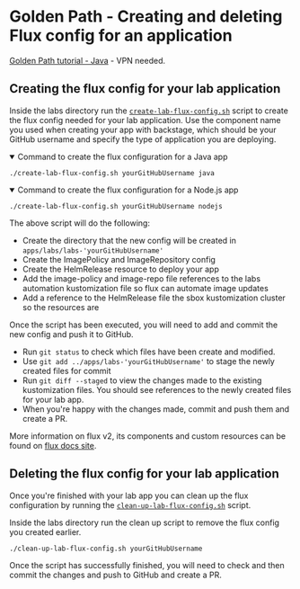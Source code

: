 # Golden Path - Creating and deleting Flux config for an application

[Golden Path tutorial - Java](https://backstage.platform.hmcts.net/catalog/default/component/golden-path-java) - VPN needed.

## Creating the flux config for your lab application 

Inside the labs directory run the [`create-lab-flux-config.sh`](./labs/create-lab-flux-config.sh) script to create the flux config needed for your lab application. Use the component name you used when creating your app with backstage, which should be your GitHub username and specify the type of application you are deploying.

<details open>
<summary>Command to create the flux configuration for a Java app</summary>

```shell
./create-lab-flux-config.sh yourGitHubUsername java
```
</details>

<details open>
<summary>Command to create the flux configuration for a Node.js app</summary>

```shell
./create-lab-flux-config.sh yourGitHubUsername nodejs
```
</details>

The above script will do the following:
- Create the directory that the new config will be created in `apps/labs/labs-'yourGitHubUsername'`
- Create the ImagePolicy and ImageRepository config
- Create the HelmRelease resource to deploy your app 
- Add the image-policy and image-repo file references to the labs automation kustomization file so flux can automate image updates
- Add a reference to the HelmRelease file the sbox kustomization cluster so the resources are 

Once the script has been executed, you will need to add and commit the new config and push it to GitHub. 
- Run `git status` to check which files have been create and modified.
- Use `git add ../apps/labs-'yourGitHubUsername'` to stage the newly created files for commit
- Run `git diff --staged` to view the changes made to the existing kustomization files. You should see references to the newly created files for your lab app.
- When you're happy with the changes made, commit and push them and create a PR.

More information on flux v2, its components and custom resources can be found on [flux docs site](https://fluxcd.io/docs/concepts/).

## Deleting the flux config for your lab application

Once you're finished with your lab app you can clean up the flux configuration by running the [`clean-up-lab-flux-config.sh`](./create-lab-flux-config.sh) script. 

Inside the labs directory run the clean up script to remove the flux config you created earlier.

```shell
./clean-up-lab-flux-config.sh yourGitHubUsername
```

Once the script has successfully finished, you will need to check and then commit the changes and push to GitHub and create a PR. 
